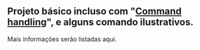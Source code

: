 Projeto básico incluso com "[Command handling](https://discordjs.guide/command-handling/#individual-command-files)", e alguns comando ilustrativos.
----------------------------
Mais informações serão listadas aqui.
